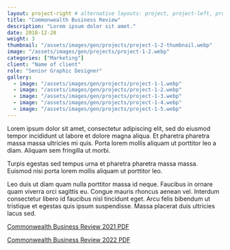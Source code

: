 ```yaml
---
layout: project-right # alternative layouts: project, project-left, project-right, project-top
title: "Commonwealth Business Review"
description: "Lorem ipsum dolor sit amet."
date: 2018-12-20
weight: 3
thumbnail: "/assets/images/gen/projects/project-1-2-thumbnail.webp"
image: "/assets/images/gen/projects/project-1-2.webp"
categories: ["Marketing"]
client: "Name of client"
role: "Senior Graphic Designer"
gallery:
  - image: "/assets/images/gen/projects/project-1-1.webp"
  - image: "/assets/images/gen/projects/project-1-2.webp"
  - image: "/assets/images/gen/projects/project-1-3.webp"
  - image: "/assets/images/gen/projects/project-1-4.webp"
  - image: "/assets/images/gen/projects/project-1-5.webp"
---
```


Lorem ipsum dolor sit amet, consectetur adipiscing elit, sed do eiusmod tempor incididunt ut labore et dolore magna aliqua. Et pharetra pharetra massa massa ultricies mi quis. Porta lorem mollis aliquam ut porttitor leo a diam. Aliquam sem fringilla ut morbi.

Turpis egestas sed tempus urna et pharetra pharetra massa massa. Euismod nisi porta lorem mollis aliquam ut porttitor leo.

Leo duis ut diam quam nulla porttitor massa id neque. Faucibus in ornare quam viverra orci sagittis eu. Congue mauris rhoncus aenean vel. Interdum consectetur libero id faucibus nisl tincidunt eget. Arcu felis bibendum ut tristique et egestas quis ipsum suspendisse. Massa placerat duis ultricies lacus sed.

[Commonwealth Business Review 2021 PDF](portfolio/assets/pdf/CBR_April_2021_REVISED_4.6.pdf)

[Commonwealth Business Review 2022 PDF](portfolio/assets/pdf/CBR_Business_Review.pdf)